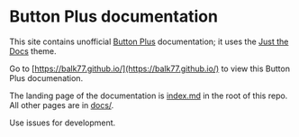 # Button Plus documentation

This site contains unofficial [Button Plus](https://button.plus/) documentation; it uses the [Just the Docs](https://just-the-docs.github.io/just-the-docs-template/) theme. 

Go to [https://balk77.github.io/](https://balk77.github.io/) to view this Button Plus documenation.

The landing page of the documentation is [index.md](index.md) in the root of this repo. All other pages are in [docs/](docs/).

Use issues for development.
